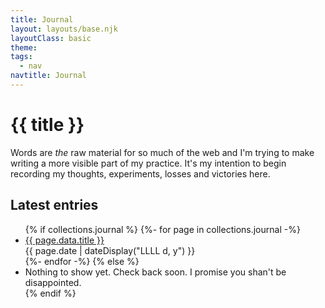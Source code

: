 ```yaml
---
title: Journal
layout: layouts/base.njk
layoutClass: basic
theme: 
tags:
  - nav
navtitle: Journal
---
```


<h1>{{ title }}</h1>

Words are _the_ raw material for so much of the web and I'm trying to make writing a more visible part of my practice. It's my intention to begin recording my thoughts, experiments, losses and victories here. 


## Latest entries

<ul>
{% if collections.journal %}
{%- for page in collections.journal -%}
  <li>
    <a href="{{ page.url }}">{{ page.data.title }}</a><br/>
    <time datetime="{{ page.date }}">{{ page.date | dateDisplay("LLLL d, y") }}</time> 
  </li>
{%- endfor -%}
{% else %}
  <li>Nothing to show yet. Check back soon. I promise you shan't be disappointed.</li>
{% endif %}
</ul>